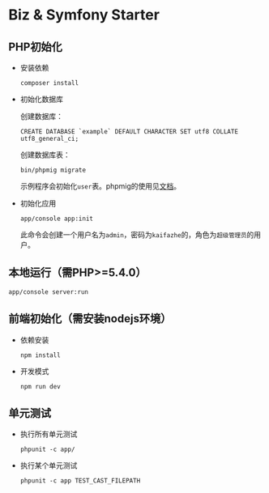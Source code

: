 # Biz & Symfony Starter 

## PHP初始化

  * 安装依赖

    ```
    composer install
    ```

  * 初始化数据库

    创建数据库：
    ```
    CREATE DATABASE `example` DEFAULT CHARACTER SET utf8 COLLATE utf8_general_ci;
    ```

    创建数据库表：
    ```
    bin/phpmig migrate
    ```

    示例程序会初始化`user`表。phpmig的使用见[文档](https://github.com/codeages/biz-framework-doc/blob/master/migration.md)。

  * 初始化应用

    ```
    app/console app:init
    ```

    此命令会创建一个用户名为`admin`，密码为`kaifazhe`的，角色为`超级管理员`的用户。


## 本地运行（需PHP>=5.4.0）

```
app/console server:run
```

## 前端初始化（需安装nodejs环境）

  * 依赖安装

    ```
    npm install
    ```

  * 开发模式

    ```
    npm run dev
    ```

## 单元测试

  * 执行所有单元测试

    ```
    phpunit -c app/ 
    ```

  * 执行某个单元测试

    ```
    phpunit -c app TEST_CAST_FILEPATH
    ```
